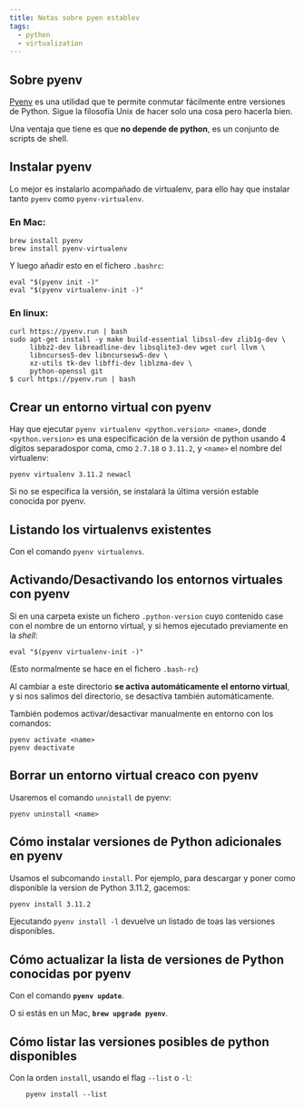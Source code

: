 ```yaml
---
title: Notas sobre pyen establev
tags:
  - python
  - virtualization
---
```


## Sobre pyenv

[Pyenv](https://github.com/pyenv/pyenv#readme) es una utilidad que te permite
conmutar fácilmente entre versiones de Python. Sigue la filosofía Unix de hacer
solo una cosa pero hacerla bien.

Una ventaja que tiene es que **no depende de python**, es un conjunto de
scripts de shell.

## Instalar pyenv

Lo mejor es instalarlo acompañado de virtualenv, para ello hay que instalar
tanto `pyenv` como `pyenv-virtualenv`.

### En Mac:

```shell
brew install pyenv
brew install pyenv-virtualenv
```

Y luego añadir esto en el fichero `.bashrc`: 

```
eval "$(pyenv init -)"
eval "$(pyenv virtualenv-init -)"
```

### En linux:

```shell
curl https://pyenv.run | bash
sudo apt-get install -y make build-essential libssl-dev zlib1g-dev \
     libbz2-dev libreadline-dev libsqlite3-dev wget curl llvm \
     libncurses5-dev libncursesw5-dev \
     xz-utils tk-dev libffi-dev liblzma-dev \
     python-openssl git
$ curl https://pyenv.run | bash
```

## Crear un entorno virtual con pyenv

Hay que ejecutar `pyenv virtualenv <python.version> <name>`, donde
`<python.version>` es una especificación de la versión de python usando 4
dígitos separadospor coma, cmo `2.7.18` o `3.11.2`, y `<name>` el nombre del
virtualenv:

```shell
pyenv virtualenv 3.11.2 newacl
```

Si no se especifica la versión, se instalará la última versión estable conocida por
pyenv.

## Listando los virtualenvs existentes

Con el comando `pyenv virtualenvs`.


## Activando/Desactivando los entornos virtuales con pyenv

Si en una carpeta existe un fichero `.python-version` cuyo contenido case con
el nombre de un entorno virtual, y si hemos ejecutado previamente en la _shell_:

`eval "$(pyenv virtualenv-init -)"`

(Esto normalmente se hace en el fichero `.bash-rc`)

Al cambiar a este directorio **se activa automáticamente el entorno virtual**,
y si nos salimos del directorio, se desactiva también automáticamente.

También podemos activar/desactivar manualmente en entorno con los comandos:

```shell
pyenv activate <name>
pyenv deactivate
```

## Borrar un entorno virtual creaco con pyenv

Usaremos el comando `unnistall` de pyenv:

```shell
pyenv uninstall <name>
```

## Cómo instalar versiones de Python adicionales en pyenv

Usamos el subcomando `install`. Por ejemplo, para descargar y poner como
disponible la version de Python 3.11.2, gacemos:

```bash
pyenv install 3.11.2
```

Ejecutando `pyenv install -l` devuelve un listado de toas las versiones
disponibles.

## Cómo actualizar la lista de versiones de Python conocidas por pyenv

Con el comando **`pyenv update`**. 

O si estás en un Mac, **`brew upgrade pyenv`**.

## Cómo listar las versiones posibles de python disponibles

Con la orden `install`, usando el flag `--list` o `-l`:

```shell
    pyenv install --list
```
